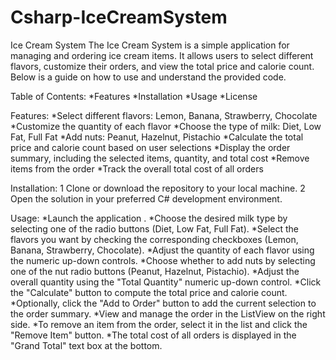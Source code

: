 # Csharp-IceCreamSystem
Ice Cream System
The Ice Cream System is a simple application for managing and ordering ice cream items. It allows users to select different flavors, customize their orders, and view the total price and calorie count. Below is a guide on how to use and understand the provided code.

Table of Contents:
*Features
*Installation
*Usage
*License

Features:
*Select different flavors: Lemon, Banana, Strawberry, Chocolate
*Customize the quantity of each flavor
*Choose the type of milk: Diet, Low Fat, Full Fat
*Add nuts: Peanut, Hazelnut, Pistachio
*Calculate the total price and calorie count based on user selections
*Display the order summary, including the selected items, quantity, and total cost
*Remove items from the order
*Track the overall total cost of all orders

Installation:
1 Clone or download the repository to your local machine.
2 Open the solution in your preferred C# development environment.

Usage:
*Launch the application .
*Choose the desired milk type by selecting one of the radio buttons (Diet, Low Fat, Full Fat).
*Select the flavors you want by checking the corresponding checkboxes (Lemon, Banana, Strawberry, Chocolate).
*Adjust the quantity of each flavor using the numeric up-down controls.
*Choose whether to add nuts by selecting one of the nut radio buttons (Peanut, Hazelnut, Pistachio).
*Adjust the overall quantity using the "Total Quantity" numeric up-down control.
*Click the "Calculate" button to compute the total price and calorie count.
*Optionally, click the "Add to Order" button to add the current selection to the order summary.
*View and manage the order in the ListView on the right side.
*To remove an item from the order, select it in the list and click the "Remove Item" button.
*The total cost of all orders is displayed in the "Grand Total" text box at the bottom.
